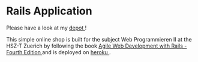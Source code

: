 <h1>Rails Application</h1>

<p>Please have a look at my <a href="http://depot-hsz-t.heroku.com/" target="_blank">depot </a>!</p>

<p>This simple online shop is built for the subject Web Programmieren II at the HSZ-T Zuerich by following the book <a href="http://pragprog.com/titles/rails4/agile-web-development-with-rails" target="_blank">Agile Web Development with Rails - Fourth Edition </a> and is deployed on <a href="http://heroku.com/" target="_bland">heroku </a> .</p>
